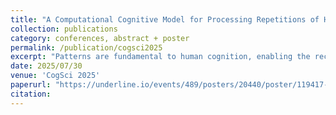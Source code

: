 ```yaml
---
title: "A Computational Cognitive Model for Processing Repetitions of Hierarchical Relations"
collection: publications
category: conferences, abstract + poster
permalink: /publication/cogsci2025
excerpt: "Patterns are fundamental to human cognition, enabling the recognition of structure and regularity across diverse domains. In this work, we focus on structural repeats, patterns that arise from the repetition of hierarchical relations within sequential data, and develop a candidate computational model of how humans detect and understand such structural repeats. Based on a weighted deduction system, our model infers the minimal generative process of a given sequence in the form of a Template program, a formalism that enriches context-free grammar with repetition combinators. Such representation efficiently encodes the repetition of sub-computations in a recursive manner. As a proof of concept, we demonstrate our model's capability on short sequences from music and action planning. The proposed model offers broader insights into the mental representations and cognitive mechanisms underlying human pattern recognition."
date: 2025/07/30
venue: 'CogSci 2025'
paperurl: "https://underline.io/events/489/posters/20440/poster/119417-a-computational-cognitive-model-for-processing-repetitions-of-hierarchical-relations?tab=Poster"
citation: 
---
```



